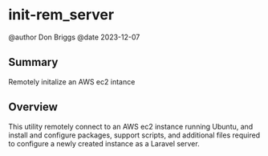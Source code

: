 # init-rem_server

@author Don Briggs
@date 2023-12-07

## Summary
Remotely initalize an AWS ec2 intance

## Overview
This utility remotely connect to an AWS ec2 instance running Ubuntu, and install and configure packages, support scripts, and additional files required to configure a newly created instance as a Laravel server. 

